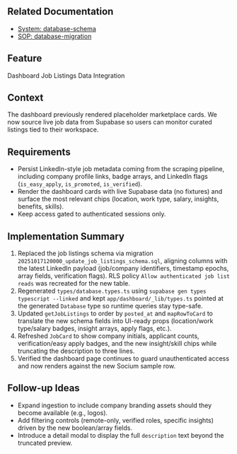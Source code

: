 ## Related Documentation
- [System: database-schema](../system/database-schema.md)
- [SOP: database-migration](../sop/database-migration.md)

## Feature
Dashboard Job Listings Data Integration

## Context
The dashboard previously rendered placeholder marketplace cards. We now source live job data from Supabase so users can monitor curated listings tied to their workspace.

## Requirements
- Persist LinkedIn-style job metadata coming from the scraping pipeline, including company profile links, badge arrays, and LinkedIn flags (`is_easy_apply`, `is_promoted`, `is_verified`).
- Render the dashboard cards with live Supabase data (no fixtures) and surface the most relevant chips (location, work type, salary, insights, benefits, skills).
- Keep access gated to authenticated sessions only.

## Implementation Summary
1. Replaced the job listings schema via migration `20251017120000_update_job_listings_schema.sql`, aligning columns with the latest LinkedIn payload (job/company identifiers, timestamp epochs, array fields, verification flags). RLS policy `Allow authenticated job list reads` was recreated for the new table.
2. Regenerated `types/database.types.ts` using `supabase gen types typescript --linked` and kept `app/dashboard/_lib/types.ts` pointed at the generated `Database` type so runtime queries stay type-safe.
3. Updated `getJobListings` to order by `posted_at` and `mapRowToCard` to translate the new schema fields into UI-ready props (location/work type/salary badges, insight arrays, apply flags, etc.).
4. Refreshed `JobCard` to show company initials, applicant counts, verification/easy apply badges, and the new insight/skill chips while truncating the description to three lines.
5. Verified the dashboard page continues to guard unauthenticated access and now renders against the new Socium sample row.

## Follow-up Ideas
- Expand ingestion to include company branding assets should they become available (e.g., logos).
- Add filtering controls (remote-only, verified roles, specific insights) driven by the new boolean/array fields.
- Introduce a detail modal to display the full `description` text beyond the truncated preview.

